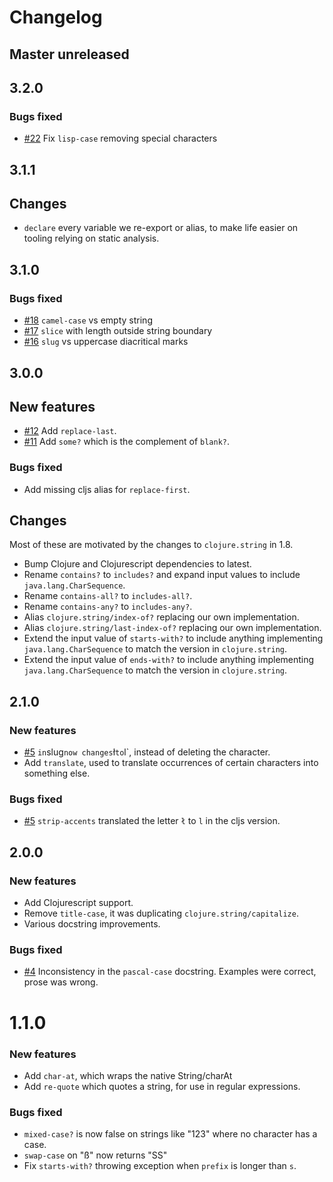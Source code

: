 
# Changelog

## Master unreleased

## 3.2.0

### Bugs fixed

- [#22](https://github.com/expez/superstring/issues/22) Fix `lisp-case` removing special characters

## 3.1.1

## Changes

- `declare` every variable we re-export or alias, to make life easier on tooling relying on static analysis.

## 3.1.0

### Bugs fixed

- [#18](https://github.com/expez/superstring/issues/18) `camel-case` vs empty string
- [#17](https://github.com/expez/superstring/issues/17) `slice` with length outside string boundary
- [#16](https://github.com/expez/superstring/issues/16) `slug` vs uppercase diacritical marks

## 3.0.0

## New features

- [#12](https://github.com/expez/superstring/issues/12) Add `replace-last`.
- [#11](https://github.com/expez/superstring/issues/11) Add `some?` which is the complement of `blank?`.

### Bugs fixed

- Add missing cljs alias for `replace-first`.

## Changes

Most of these are motivated by the changes to `clojure.string` in 1.8.

- Bump Clojure and Clojurescript dependencies to latest.
- Rename `contains?` to `includes?` and expand input values to include `java.lang.CharSequence`.
- Rename `contains-all?` to `includes-all?`.
- Rename `contains-any?` to `includes-any?`.
- Alias `clojure.string/index-of?` replacing our own implementation.
- Alias `clojure.string/last-index-of?` replacing our own implementation.
- Extend the input value of `starts-with?` to include anything implementing `java.lang.CharSequence` to match the version in `clojure.string`.
- Extend the input value of `ends-with?` to include anything implementing `java.lang.CharSequence` to match the version in `clojure.string`.

## 2.1.0

### New features

- [#5](https://github.com/expez/superstring/issues/5) ` in `slug` now changes `ł` to `l`, instead of deleting the character.
- Add `translate`, used to translate occurrences of certain characters into something else.

### Bugs fixed

- [#5](https://github.com/expez/superstring/issues/5) `strip-accents` translated the letter `ł` to `l` in the cljs version.

## 2.0.0

### New features

- Add Clojurescript support.
- Remove `title-case`, it was duplicating `clojure.string/capitalize`.
- Various docstring improvements.

### Bugs fixed

- [#4](https://github.com/expez/superstring/issues/4) Inconsistency in the `pascal-case` docstring.  Examples were correct, prose was wrong.

# 1.1.0
### New features

- Add `char-at`, which wraps the native String/charAt
- Add `re-quote` which quotes a string, for use in regular expressions.

### Bugs fixed

- `mixed-case?` is now false on strings like "123" where no character has a case.
- `swap-case` on "ß" now returns "SS"
- Fix `starts-with?` throwing exception when `prefix` is longer than `s`.
